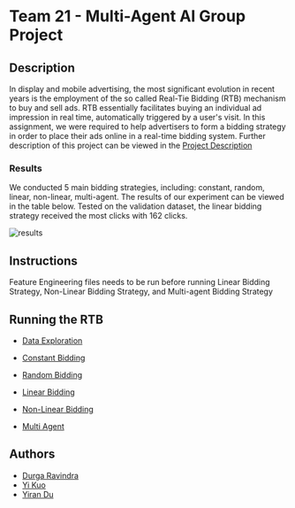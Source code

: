 # Team 21 - Multi-Agent AI Group Project

## Description

In display and mobile advertising, the most significant evolution in recent years is the employment of the so called Real-Tie Bidding (RTB) mechanism to buy and sell ads. RTB essentially facilitates buying an individual ad impression in real time, automatically triggered by a user's visit.
In this assignment, we were required to help advertisers to form a bidding strategy in order to place their ads online in a real-time bidding system. Further description of this project can be viewed in the [Project Description](https://github.com/joyyikuo/JYD-BACSAI-19/blob/master/assignment_description.pdf)

### Results

We conducted 5 main bidding strategies, including: constant, random, linear, non-linear, multi-agent. The results of our experiment can be viewed in the table below. Tested on the validation dataset, the linear bidding strategy received the most clicks with 162 clicks. 

![results](https://github.com/joyyikuo/JYD-BACSAI-19/blob/master/Images/results.PNG)

## Instructions

Feature Engineering files needs to be run before running Linear Bidding Strategy, Non-Linear Bidding Strategy, and Multi-agent Bidding Strategy


## Running the RTB

* [Data Exploration](https://github.com/joyyikuo/JYD-BACSAI-19/blob/master/Data_Exploration.ipynb)

* [Constant Bidding](https://github.com/joyyikuo/JYD-BACSAI-19/tree/master/Constant%20Bidding)

* [Random Bidding](https://github.com/joyyikuo/JYD-BACSAI-19/tree/master/Random%20Bidding)

* [Linear Bidding](https://github.com/joyyikuo/JYD-BACSAI-19/tree/master/Linear%20Bidding)

* [Non-Linear Bidding](https://github.com/joyyikuo/JYD-BACSAI-19/tree/master/Non-Linear%20Bidding)

* [Multi Agent](https://github.com/joyyikuo/JYD-BACSAI-19/tree/master/Multi-Agent)



## Authors

* [Durga Ravindra](https://github.com/durgar2012) 
* [Yi Kuo](https://github.com/joyyikuo) 
* [Yiran Du](https://github.com/yirandu) 
